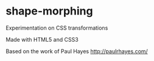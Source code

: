 # shape-morphing

Experimentation on CSS transformations

Made with HTML5 and CSS3

Based on the work of Paul Hayes http://paulrhayes.com/
